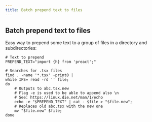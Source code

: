 ```yaml
---
title: Batch prepend text to files
---
```


## Batch prepend text to files

Easy way to prepend some text to a group of files in a directory and subdirectories:

```
# Text to prepend
PREPEND_TEXT="import {h} from 'preact';"

# Searches for .tsx files
find . -name '*.tsx' -print0 | 
while IFS= read -rd '' file; 
do 
	# Outputs to abc.tsx.new
	# Flag -e is used to be able to append also \n
	# See: https://linux.die.net/man/1/echo
	echo -e "$PREPEND_TEXT" | cat - $file > "$file.new";
	# Replaces old abc.tsx with the new one
	mv "$file.new" $file; 
done
```